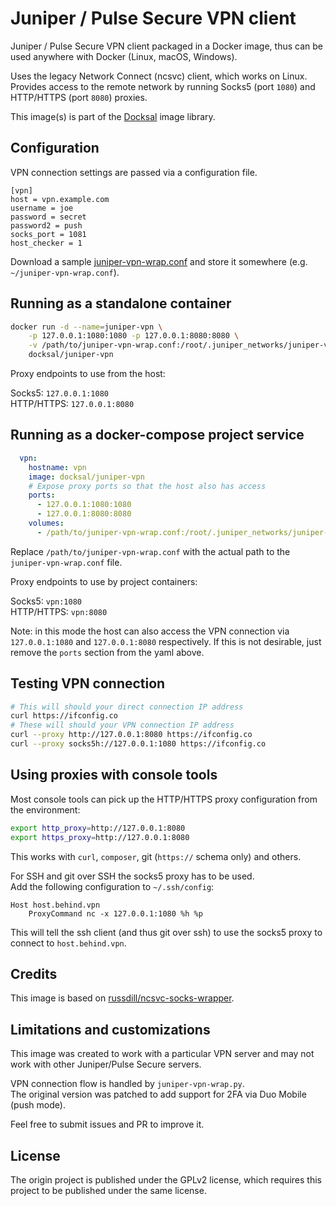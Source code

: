 # Juniper / Pulse Secure VPN client

Juniper / Pulse Secure VPN client packaged in a Docker image, thus can be used anywhere with Docker (Linux, macOS, Windows).

Uses the legacy Network Connect (ncsvc) client, which works on Linux.
Provides access to the remote network by running Socks5 (port `1080`) and HTTP/HTTPS (port `8080`) proxies.   

This image(s) is part of the [Docksal](http://docksal.io) image library.


## Configuration

VPN connection settings are passed via a configuration file.

```
[vpn]
host = vpn.example.com
username = joe
password = secret
password2 = push
socks_port = 1081
host_checker = 1
```

Download a sample [juniper-vpn-wrap.conf](juniper-vpn-wrap.conf) and store it somewhere (e.g. `~/juniper-vpn-wrap.conf`).


## Running as a standalone container

```bash
docker run -d --name=juniper-vpn \
	-p 127.0.0.1:1080:1080 -p 127.0.0.1:8080:8080 \
	-v /path/to/juniper-vpn-wrap.conf:/root/.juniper_networks/juniper-vpn-wrap.conf \
	docksal/juniper-vpn
```

Proxy endpoints to use from the host:

Socks5:		`127.0.0.1:1080`  
HTTP/HTTPS:	`127.0.0.1:8080` 


## Running as a docker-compose project service

```yaml
  vpn:
    hostname: vpn
    image: docksal/juniper-vpn
    # Expose proxy ports so that the host also has access 
    ports:
      - 127.0.0.1:1080:1080
      - 127.0.0.1:8080:8080
    volumes:
      - /path/to/juniper-vpn-wrap.conf:/root/.juniper_networks/juniper-vpn-wrap.conf
```

Replace `/path/to/juniper-vpn-wrap.conf` with the actual path to the `juniper-vpn-wrap.conf` file.

Proxy endpoints to use by project containers:

Socks5:		`vpn:1080`  
HTTP/HTTPS:	`vpn:8080`

Note: in this mode the host can also access the VPN connection via `127.0.0.1:1080` and `127.0.0.1:8080` respectively. 
If this is not desirable, just remove the `ports` section from the yaml above.  


## Testing VPN connection

```bash
# This will should your direct connection IP address
curl https://ifconfig.co
# These will should your VPN connection IP address
curl --proxy http://127.0.0.1:8080 https://ifconfig.co 
curl --proxy socks5h://127.0.0.1:1080 https://ifconfig.co
```


## Using proxies with console tools 

Most console tools can pick up the HTTP/HTTPS proxy configuration from the environment: 

```bash
export http_proxy=http://127.0.0.1:8080
export https_proxy=http://127.0.0.1:8080
```

This works with `curl`, `composer`, git (`https://` schema only) and others.

For SSH and git over SSH the socks5 proxy has to be used.  
Add the following configuration to `~/.ssh/config`:

```apacheconfig
Host host.behind.vpn
	ProxyCommand nc -x 127.0.0.1:1080 %h %p
```

This will tell the ssh client (and thus git over ssh) to use the socks5 proxy to connect to `host.behind.vpn`. 


## Credits

This image is based on [russdill/ncsvc-socks-wrapper](https://github.com/russdill/ncsvc-socks-wrapper).  


## Limitations and customizations

This image was created to work with a particular VPN server and may not work with other Juniper/Pulse Secure servers. 

VPN connection flow is handled by `juniper-vpn-wrap.py`.  
The original version was patched to add support for 2FA via Duo Mobile (push mode).

Feel free to submit issues and PR to improve it.


## License 

The origin project is published under the GPLv2 license, which requires this project to be published under the same license.
